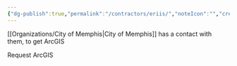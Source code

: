 ```yaml
---
{"dg-publish":true,"permalink":"/contractors/eriis/","noteIcon":"","created":"2025-01-24T15:33:39.038-06:00"}
---
```


[[Organizations/City of Memphis\|City of Memphis]] has a contact with them, to get ArcGIS

Request ArcGIS